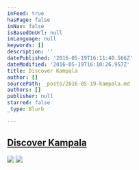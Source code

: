 ```yaml
---
inFeed: true
hasPage: false
inNav: false
isBasedOnUrl: null
inLanguage: null
keywords: []
description: ''
datePublished: '2016-05-19T16:11:40.566Z'
dateModified: '2016-05-19T16:10:26.957Z'
title: Discover Kampala
author: []
sourcePath: _posts/2016-05-19-kampala.md
authors: []
publisher: null
starred: false
_type: Blurb

---
```

## [Discover Kampala][0]
![](https://the-grid-user-content.s3-us-west-2.amazonaws.com/8946d141-830a-4fe5-a8bb-2786ac2ccd96.jpg)
![](https://the-grid-user-content.s3-us-west-2.amazonaws.com/8d3e7409-1481-4a39-ae62-224ead551aca.jpg)

[0]: https://thegrid.ai/stahle/discover-kampala-capital-of-uganda-our-home-for-a-few-year/